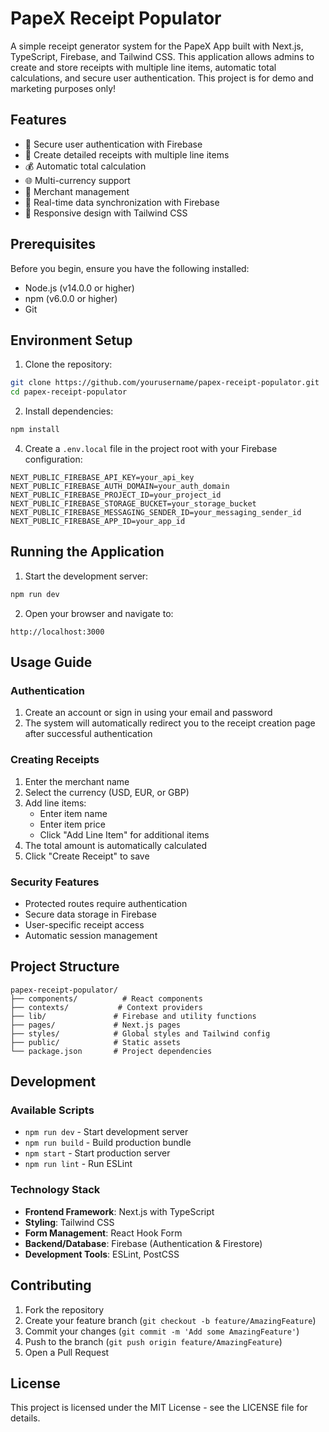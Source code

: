 # PapeX Receipt Populator

A simple receipt generator system for the PapeX App built with Next.js, TypeScript, Firebase, and Tailwind CSS. This application allows admins to create and store receipts with multiple line items, automatic total calculations, and secure user authentication. This project is for demo and marketing purposes only!

## Features

- 🔐 Secure user authentication with Firebase
- 📝 Create detailed receipts with multiple line items
- 💰 Automatic total calculation
- 🌐 Multi-currency support
- 🏪 Merchant management
- 🔄 Real-time data synchronization with Firebase
- 📱 Responsive design with Tailwind CSS

## Prerequisites

Before you begin, ensure you have the following installed:
- Node.js (v14.0.0 or higher)
- npm (v6.0.0 or higher)
- Git

## Environment Setup

1. Clone the repository:
```bash
git clone https://github.com/yourusername/papex-receipt-populator.git
cd papex-receipt-populator
```

2. Install dependencies:
```bash
npm install
```


4. Create a `.env.local` file in the project root with your Firebase configuration:
```env
NEXT_PUBLIC_FIREBASE_API_KEY=your_api_key
NEXT_PUBLIC_FIREBASE_AUTH_DOMAIN=your_auth_domain
NEXT_PUBLIC_FIREBASE_PROJECT_ID=your_project_id
NEXT_PUBLIC_FIREBASE_STORAGE_BUCKET=your_storage_bucket
NEXT_PUBLIC_FIREBASE_MESSAGING_SENDER_ID=your_messaging_sender_id
NEXT_PUBLIC_FIREBASE_APP_ID=your_app_id
```

## Running the Application

1. Start the development server:
```bash
npm run dev
```

2. Open your browser and navigate to:
```
http://localhost:3000
```

## Usage Guide

### Authentication

1. Create an account or sign in using your email and password
2. The system will automatically redirect you to the receipt creation page after successful authentication

### Creating Receipts

1. Enter the merchant name
2. Select the currency (USD, EUR, or GBP)
3. Add line items:
   - Enter item name
   - Enter item price
   - Click "Add Line Item" for additional items
4. The total amount is automatically calculated
5. Click "Create Receipt" to save

### Security Features

- Protected routes require authentication
- Secure data storage in Firebase
- User-specific receipt access
- Automatic session management

## Project Structure

```
papex-receipt-populator/
├── components/          # React components
├── contexts/           # Context providers
├── lib/               # Firebase and utility functions
├── pages/             # Next.js pages
├── styles/            # Global styles and Tailwind config
├── public/            # Static assets
└── package.json       # Project dependencies
```

## Development

### Available Scripts

- `npm run dev` - Start development server
- `npm run build` - Build production bundle
- `npm start` - Start production server
- `npm run lint` - Run ESLint

### Technology Stack

- **Frontend Framework**: Next.js with TypeScript
- **Styling**: Tailwind CSS
- **Form Management**: React Hook Form
- **Backend/Database**: Firebase (Authentication & Firestore)
- **Development Tools**: ESLint, PostCSS

## Contributing

1. Fork the repository
2. Create your feature branch (`git checkout -b feature/AmazingFeature`)
3. Commit your changes (`git commit -m 'Add some AmazingFeature'`)
4. Push to the branch (`git push origin feature/AmazingFeature`)
5. Open a Pull Request

## License

This project is licensed under the MIT License - see the LICENSE file for details.
